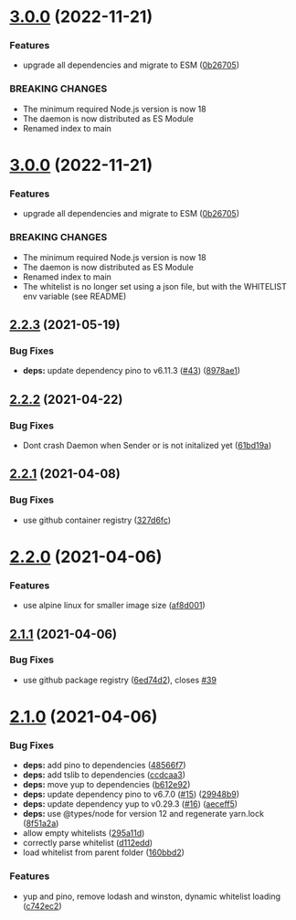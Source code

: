 # [3.0.0](https://github.com/Einfach-Gaming/egmrp-daemon/compare/v2.2.3...v3.0.0) (2022-11-21)


### Features

* upgrade all dependencies and migrate to ESM ([0b26705](https://github.com/Einfach-Gaming/egmrp-daemon/commit/0b267055eba67bfc7f72ed197ff108fd76a32605))


### BREAKING CHANGES

* The minimum required Node.js version is now 18
* The daemon is now distributed as ES Module
* Renamed index to main

# [3.0.0](https://github.com/Einfach-Gaming/egmrp-daemon/compare/v2.2.3...v3.0.0) (2022-11-21)


### Features

* upgrade all dependencies and migrate to ESM ([0b26705](https://github.com/Einfach-Gaming/egmrp-daemon/commit/0b267055eba67bfc7f72ed197ff108fd76a32605))


### BREAKING CHANGES

* The minimum required Node.js version is now 18
* The daemon is now distributed as ES Module
* Renamed index to main
* The whitelist is no longer set using a json file, but with the WHITELIST env variable (see README)

## [2.2.3](https://github.com/Einfach-Gaming/egmrp-daemon/compare/v2.2.2...v2.2.3) (2021-05-19)


### Bug Fixes

* **deps:** update dependency pino to v6.11.3 ([#43](https://github.com/Einfach-Gaming/egmrp-daemon/issues/43)) ([8978ae1](https://github.com/Einfach-Gaming/egmrp-daemon/commit/8978ae1e1742220d121359083fb529f8b0c3242a))

## [2.2.2](https://github.com/Einfach-Gaming/egmrp-daemon/compare/v2.2.1...v2.2.2) (2021-04-22)


### Bug Fixes

* Dont crash Daemon when Sender or is not initalized yet ([61bd19a](https://github.com/Einfach-Gaming/egmrp-daemon/commit/61bd19a91b8ce96123468eb19dd1772d3b9ad6dd))

## [2.2.1](https://github.com/Einfach-Gaming/egmrp-daemon/compare/v2.2.0...v2.2.1) (2021-04-08)


### Bug Fixes

* use github container registry ([327d6fc](https://github.com/Einfach-Gaming/egmrp-daemon/commit/327d6fc23e259cc34d1c87ccc63e9c249e72b671))

# [2.2.0](https://github.com/Einfach-Gaming/egmrp-daemon/compare/v2.1.1...v2.2.0) (2021-04-06)


### Features

* use alpine linux for smaller image size ([af8d001](https://github.com/Einfach-Gaming/egmrp-daemon/commit/af8d001e282377e474f48110f385c4811590de86))

## [2.1.1](https://github.com/Einfach-Gaming/egmrp-daemon/compare/v2.1.0...v2.1.1) (2021-04-06)


### Bug Fixes

* use github package registry ([6ed74d2](https://github.com/Einfach-Gaming/egmrp-daemon/commit/6ed74d208a9061531c7f610f5fc0c52c26f0d772)), closes [#39](https://github.com/Einfach-Gaming/egmrp-daemon/issues/39)

# [2.1.0](https://github.com/Einfach-Gaming/egmrp-daemon/compare/v2.0.4...v2.1.0) (2021-04-06)


### Bug Fixes

* **deps:** add pino to dependencies ([48566f7](https://github.com/Einfach-Gaming/egmrp-daemon/commit/48566f7faf7fb36792389d528339427af5bbbb3c))
* **deps:** add tslib to dependencies ([ccdcaa3](https://github.com/Einfach-Gaming/egmrp-daemon/commit/ccdcaa32615a5253456c2acb9422f76c50ed2bd1))
* **deps:** move yup to dependencies ([b612e92](https://github.com/Einfach-Gaming/egmrp-daemon/commit/b612e92bdd1e1a5b42db37e3dfc5eaeeac8918c5))
* **deps:** update dependency pino to v6.7.0 ([#15](https://github.com/Einfach-Gaming/egmrp-daemon/issues/15)) ([29948b9](https://github.com/Einfach-Gaming/egmrp-daemon/commit/29948b9fc62d6c89435ab659167370b2ee928095))
* **deps:** update dependency yup to v0.29.3 ([#16](https://github.com/Einfach-Gaming/egmrp-daemon/issues/16)) ([aeceff5](https://github.com/Einfach-Gaming/egmrp-daemon/commit/aeceff59a4e25eb5e5e2753d367914eaf6be276a))
* **deps:** use @types/node for version 12 and regenerate yarn.lock ([8f51a2a](https://github.com/Einfach-Gaming/egmrp-daemon/commit/8f51a2a996307c522ebb395aa502bbb3894d597d))
* allow empty whitelists ([295a11d](https://github.com/Einfach-Gaming/egmrp-daemon/commit/295a11de8c2cb1d512167c9e4b057cae6b8408cf))
* correctly parse whitelist ([d112edd](https://github.com/Einfach-Gaming/egmrp-daemon/commit/d112edd126dc4ecdb02ed4552211a06512d4f5df))
* load whitelist from parent folder ([160bbd2](https://github.com/Einfach-Gaming/egmrp-daemon/commit/160bbd23e42f0fbaf31e0a4b25b8bae79000948e))


### Features

* yup and pino, remove lodash and winston, dynamic whitelist loading ([c742ec2](https://github.com/Einfach-Gaming/egmrp-daemon/commit/c742ec2df666035c783fd2ccff6a0cfd7bde8446))
